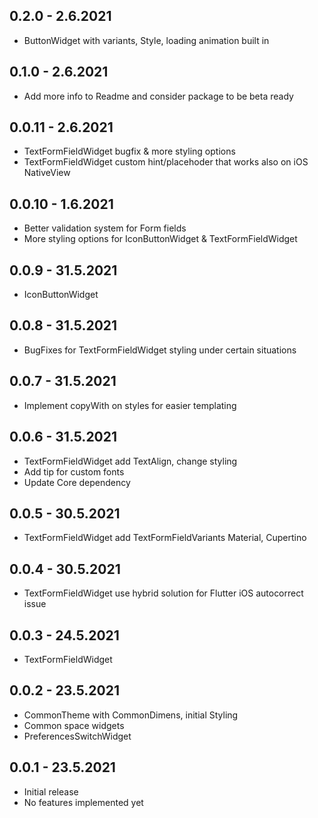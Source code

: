 ## 0.2.0 - 2.6.2021

* ButtonWidget with variants, Style, loading animation built in

## 0.1.0 - 2.6.2021

* Add more info to Readme and consider package to be beta ready

## 0.0.11 - 2.6.2021

* TextFormFieldWidget bugfix & more styling options
* TextFormFieldWidget custom hint/placehoder that works also on iOS NativeView

## 0.0.10 - 1.6.2021

* Better validation system for Form fields
* More styling options for IconButtonWidget & TextFormFieldWidget

## 0.0.9 - 31.5.2021

* IconButtonWidget

## 0.0.8 - 31.5.2021

* BugFixes for TextFormFieldWidget styling under certain situations

## 0.0.7 - 31.5.2021

* Implement copyWith on styles for easier templating

## 0.0.6 - 31.5.2021

* TextFormFieldWidget add TextAlign, change styling
* Add tip for custom fonts
* Update Core dependency

## 0.0.5 - 30.5.2021

* TextFormFieldWidget add TextFormFieldVariants Material, Cupertino

## 0.0.4 - 30.5.2021

* TextFormFieldWidget use hybrid solution for Flutter iOS autocorrect issue

## 0.0.3 - 24.5.2021

* TextFormFieldWidget

## 0.0.2 - 23.5.2021

* CommonTheme with CommonDimens, initial Styling
* Common space widgets
* PreferencesSwitchWidget

## 0.0.1 - 23.5.2021

* Initial release
* No features implemented yet
